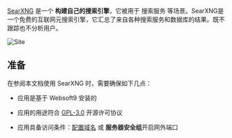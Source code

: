 [SearXNG](https://docs.searxng.org/) 是一个 **构建自己的搜索引擎**，它被用于 搜索服务  等场景。SearXNG是一个免费的互联网元搜索引擎，它汇总了来自各种搜索服务和数据库的结果。既不跟踪也不分析用户。


![Site](https://libs.websoft9.com/Websoft9/DocsPicture/zh/searxng/searxng-gui-websoft9.png)


## 准备

在参阅本文档使用 SearXNG 时，需要确保如下几点：

- 应用是基于 Websoft9 安装的

- 应用的用途符合 [GPL-3.0](https://opensource.org/licenses/GPL-3.0) 开源许可协议

- 应用具备访问条件：[配置域名](./domain-set) 或 **服务器安全组**开启网外端口